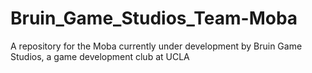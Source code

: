 # Bruin_Game_Studios_Team-Moba
A repository for the Moba currently under development by Bruin Game Studios, a game development club at UCLA
